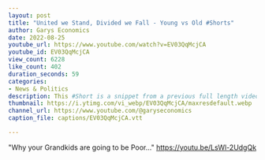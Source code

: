 ```yaml
---
layout: post
title: "United we Stand, Divided we Fall - Young vs Old #Shorts"
author: Garys Economics
date: 2022-08-25
youtube_url: https://www.youtube.com/watch?v=EV03QqMcjCA
youtube_id: EV03QqMcjCA
view_count: 6228
like_count: 402
duration_seconds: 59
categories:
- News & Politics
description: This #Short is a snippet from a previous full length video
thumbnail: https://i.ytimg.com/vi_webp/EV03QqMcjCA/maxresdefault.webp
channel_url: https://www.youtube.com/@garyseconomics
caption_file: captions/EV03QqMcjCA.vtt

---
```


"Why your Grandkids are going to be Poor..." https://youtu.be/LsWl-2UdgQk
